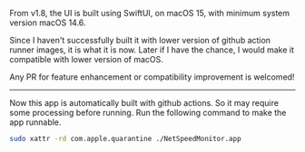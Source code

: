 From v1.8, the UI is built using SwiftUI, on macOS 15, with minimum system version macOS 14.6.

Since I haven't successfully built it with lower version of github action runner images, it is what it is now. Later if I have the chance, I would make it compatible with lower version of macOS.

Any PR for feature enhancement or compatibility improvement is welcomed!

---

Now this app is automatically built with github actions. So it may require some processing before running.
Run the following command to make the app runnable.

```bash
sudo xattr -rd com.apple.quarantine ./NetSpeedMonitor.app
```
